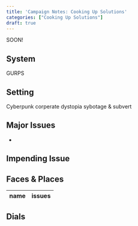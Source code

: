 ```yaml
---
title: 'Campaign Notes: Cooking Up Solutions'
categories: ["Cooking Up Solutions"]
draft: true
---
```


SOON!

## System
GURPS

## Setting
Cyberpunk corperate dystopia sybotage & subvert

## Major Issues
*

## Impending Issue

## Faces & Places
| name | issues |
| --- | --- |

## Dials


